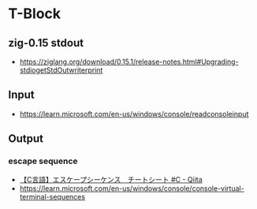 # T-Block

## zig-0.15 stdout

- https://ziglang.org/download/0.15.1/release-notes.html#Upgrading-stdiogetStdOutwriterprint

## Input

- https://learn.microsoft.com/en-us/windows/console/readconsoleinput

## Output

### escape sequence

- [【C言語】エスケープシーケンス　チートシート #C - Qiita](https://qiita.com/sudo00/items/2b2eec07d3099b5ad664)
- https://learn.microsoft.com/en-us/windows/console/console-virtual-terminal-sequences
